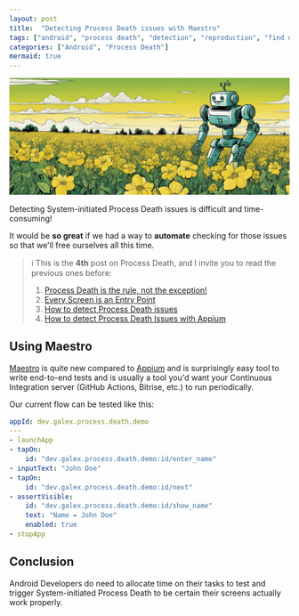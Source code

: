 ```yaml
---
layout: post
title:  "Detecting Process Death issues with Maestro"
tags: ["android", "process death", "detection", "reproduction", "find out", "appium", "automation", "QA"]
categories: ["Android", "Process Death"]
mermaid: true
---
```


![Giant robot looking for bugs in a field of flowers](/assets/img/header-green-robot.png)

Detecting System-initiated Process Death issues is difficult and time-consuming!

It would be **so great** if we had a way to **automate** checking for those issues so that we'll free ourselves all this time.

> ℹ️ This is the **4th** post on Process Death, and I invite you to read the previous ones before:
> 1. [Process Death is the rule, not the exception!](https://galex.dev/posts/process-death-is-the-rule-not-the-exception/)
> 2. [Every Screen is an Entry Point](https://galex.dev/posts/every-screen-is-an-entry-point/)
> 3. [How to detect Process Death issues](https://galex.dev/posts/how-to-detect-process-death-issues/)
> 4. [How to detect Process Death Issues with Appium]()


## Using Maestro

[Maestro](https://github.com/mobile-dev-inc/maestro) is quite new compared to [Appium](http://appium.io/docs/en/latest/) and is surprisingly easy tool to write end-to-end tests and is usually a tool you'd want your Continuous Integration server (GitHub Actions, Bitrise, etc.) to run periodically.

Our current flow can be tested like this:

```yaml
appId: dev.galex.process.death.demo
---
- launchApp
- tapOn:
    id: "dev.galex.process.death.demo:id/enter_name"
- inputText: "John Doe"
- tapOn:
    id: "dev.galex.process.death.demo:id/next"
- assertVisible:
    id: "dev.galex.process.death.demo:id/show_name"
    text: "Name = John Doe"
    enabled: true
- stopApp
```

## Conclusion


Android Developers do need to allocate time on their tasks to test and trigger System-initiated Process Death to be certain their screens actually work properly.




